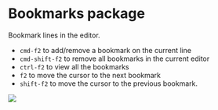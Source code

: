 # Bookmarks package

Bookmark lines in the editor.

* `cmd-f2` to add/remove a bookmark on the current line
* `cmd-shift-f2` to remove all bookmarks in the current editor
* `ctrl-f2` to view all the bookmarks
* `f2` to move the cursor to the next bookmark
* `shift-f2` to move the cursor to the previous bookmark.

![](https://f.cloud.github.com/assets/671378/2241326/a060a70a-9ccb-11e3-9e5a-a9de23eb91af.png)

